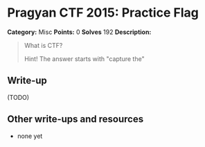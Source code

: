 # Pragyan CTF 2015: Practice Flag

**Category:** Misc
**Points:** 0
**Solves** 192
**Description:**

> What is CTF?
> 
> Hint! The answer starts with "capture the"

## Write-up

(TODO)

## Other write-ups and resources

* none yet
